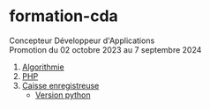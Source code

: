 # formation-cda

Concepteur Développeur d'Applications  
Promotion du 02 octobre 2023 au 7 septembre 2024  


 1. [Algorithmie](exo-01)  
 2. [PHP](exo-02)
 3. [Caisse enregistreuse](exo-03)
    * [Version python](exo-03-bonus)


